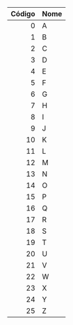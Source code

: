  | Código | Nome |
 | -----: | :--- |
 | 0      | A    |
 | 1      | B    |
 | 2      | C    |
 | 3      | D    |
 | 4      | E    |
 | 5      | F    |
 | 6      | G    |
 | 7      | H    |
 | 8      | I    |
 | 9      | J    |
 | 10     | K    |
 | 11     | L    |
 | 12     | M    |
 | 13     | N    |
 | 14     | O    |
 | 15     | P    |
 | 16     | Q    |
 | 17     | R    |
 | 18     | S    |
 | 19     | T    |
 | 20     | U    |
 | 21     | V    |
 | 22     | W    |
 | 23     | X    |
 | 24     | Y    |
 | 25     | Z    |
